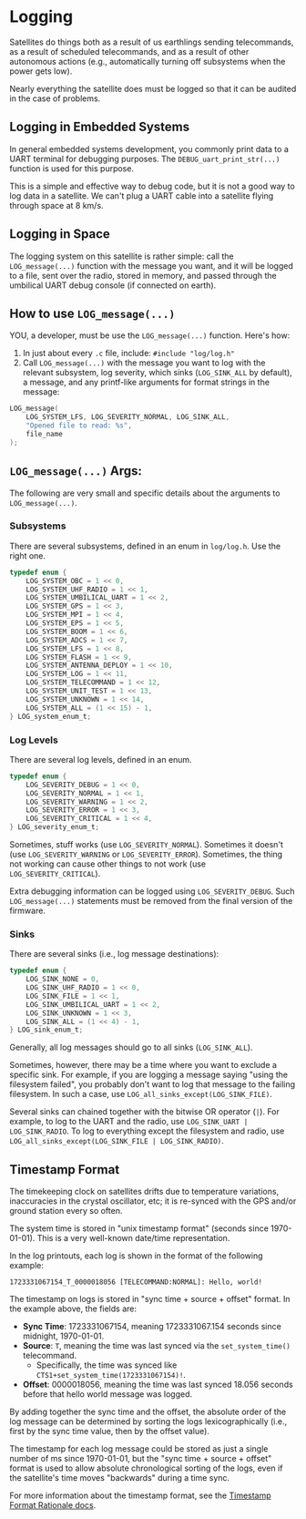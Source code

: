 # Logging

Satellites do things both as a result of us earthlings sending telecommands, as a result of scheduled telecommands, and as a result of other autonomous actions (e.g., automatically turning off subsystems when the power gets low).

Nearly everything the satellite does must be logged so that it can be audited in the case of problems.

## Logging in Embedded Systems

In general embedded systems development, you commonly print data to a UART terminal for debugging purposes. The `DEBUG_uart_print_str(...)` function is used for this purpose.

This is a simple and effective way to debug code, but it is not a good way to log data in a satellite. We can't plug a UART cable into a satellite flying through space at 8 km/s.

## Logging in Space

The logging system on this satellite is rather simple: call the `LOG_message(...)` function with the message you want, and it will be logged to a file, sent over the radio, stored in memory, and passed through the umbilical UART debug console (if connected on earth).

## How to use `LOG_message(...)`

YOU, a developer, must be use the `LOG_message(...)` function. Here's how:

1. In just about every `.c` file, include: `#include "log/log.h"`
2. Call `LOG_message(...)` with the message you want to log with the relevant subsystem, log severity, which sinks (`LOG_SINK_ALL` by default), a message, and any printf-like arguments for format strings in the message:
```c
LOG_message(
    LOG_SYSTEM_LFS, LOG_SEVERITY_NORMAL, LOG_SINK_ALL,
    "Opened file to read: %s",
    file_name
);
```

## `LOG_message(...)` Args:

The following are very small and specific details about the arguments to `LOG_message(...)`.

### Subsystems

There are several subsystems, defined in an enum in `log/log.h`. Use the right one.
```c
typedef enum {
    LOG_SYSTEM_OBC = 1 << 0,
    LOG_SYSTEM_UHF_RADIO = 1 << 1,
    LOG_SYSTEM_UMBILICAL_UART = 1 << 2,
    LOG_SYSTEM_GPS = 1 << 3,
    LOG_SYSTEM_MPI = 1 << 4,
    LOG_SYSTEM_EPS = 1 << 5,
    LOG_SYSTEM_BOOM = 1 << 6,
    LOG_SYSTEM_ADCS = 1 << 7,
    LOG_SYSTEM_LFS = 1 << 8,
    LOG_SYSTEM_FLASH = 1 << 9,
    LOG_SYSTEM_ANTENNA_DEPLOY = 1 << 10,
    LOG_SYSTEM_LOG = 1 << 11,
    LOG_SYSTEM_TELECOMMAND = 1 << 12,
    LOG_SYSTEM_UNIT_TEST = 1 << 13,
    LOG_SYSTEM_UNKNOWN = 1 << 14,
    LOG_SYSTEM_ALL = (1 << 15) - 1,
} LOG_system_enum_t;
```

### Log Levels

There are several log levels, defined in an enum.

```c
typedef enum {
    LOG_SEVERITY_DEBUG = 1 << 0,
    LOG_SEVERITY_NORMAL = 1 << 1,
    LOG_SEVERITY_WARNING = 1 << 2,
    LOG_SEVERITY_ERROR = 1 << 3,
    LOG_SEVERITY_CRITICAL = 1 << 4,
} LOG_severity_enum_t;
```

Sometimes, stuff works (use `LOG_SEVERITY_NORMAL`). Sometimes it doesn't (use `LOG_SEVERITY_WARNING` or `LOG_SEVERITY_ERROR`). Sometimes, the thing not working can cause other things to not work (use `LOG_SEVERITY_CRITICAL`).

Extra debugging information can be logged using `LOG_SEVERITY_DEBUG`. Such
`LOG_message(...)` statements must be removed from the final version of the
firmware.

### Sinks

There are several sinks (i.e., log message destinations):
```c
typedef enum {
    LOG_SINK_NONE = 0,
    LOG_SINK_UHF_RADIO = 1 << 0,
    LOG_SINK_FILE = 1 << 1,
    LOG_SINK_UMBILICAL_UART = 1 << 2,
    LOG_SINK_UNKNOWN = 1 << 3,
    LOG_SINK_ALL = (1 << 4) - 1,
} LOG_sink_enum_t;
```

Generally, all log messages should go to all sinks (`LOG_SINK_ALL`).

Sometimes, however, there may be a time where you want to exclude a specific sink. For example, if you are logging a message saying "using the filesystem failed", you probably don't want to log that message to the failing filesystem. In such a case, use `LOG_all_sinks_except(LOG_SINK_FILE)`.

Several sinks can chained together with the bitwise OR operator (`|`). For example, to log to the UART and the radio, use `LOG_SINK_UART | LOG_SINK_RADIO`. To log to everything except the filesystem and radio, use `LOG_all_sinks_except(LOG_SINK_FILE | LOG_SINK_RADIO)`.

## Timestamp Format

The timekeeping clock on satellites drifts due to temperature variations, inaccuracies in the crystal oscillator, etc; it is re-synced with the GPS and/or ground station every so often.

The system time is stored in "unix timestamp format" (seconds since 1970-01-01). This is a very well-known date/time representation.

In the log printouts, each log is shown in the format of the following example:
```
1723331067154_T_0000018056 [TELECOMMAND:NORMAL]: Hello, world!
```

The timestamp on logs is stored in "sync time + source + offset" format. In the example above, the fields are:
* **Sync Time**: 1723331067154, meaning 1723331067.154 seconds since midnight, 1970-01-01.
* **Source**: `T`, meaning the time was last synced via the `set_system_time()` telecommand.
    * Specifically, the time was synced like `CTS1+set_system_time(1723331067154)!`.
* **Offset**: 0000018056, meaning the time was last synced 18.056 seconds before that hello world message was logged.

By adding together the sync time and the offset, the absolute order of the log message can be determined by sorting the logs lexicographically (i.e., first by the sync time value, then by the offset value).

The timestamp for each log message could be stored as just a single number of ms since 1970-01-01, but the "sync time + source + offset" format is used to allow absolute chronological sorting of the logs, even if the satellite's time moves "backwards" during a time sync.

For more information about the timestamp format, see the [Timestamp Format Rationale docs](/docs/Non-Critical_Notes/Timestamp_Format_Rationale.md).

